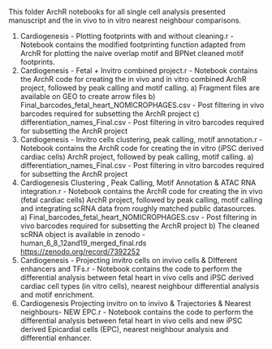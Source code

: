 This folder ArchR notebooks for all single cell analysis presented manuscript and the in vivo to in vitro nearest neighbour comparisons.

1. Cardiogenesis - Plotting footprints with and without cleaning.r - Notebook contains the modified footprinting function adapted from ArchR for plotting the naive overlap motif and BPNet cleaned motif footprints.
2. Cardiogenesis - Fetal + Invitro combined project.r - Notebook contains the ArchR code for creating the in vivo and in vitro combined ArchR project, followed by peak calling and motif calling. 
	a) Fragment files are available on GEO to create arrow files
	b) Final_barcodes_fetal_heart_NOMICROPHAGES.csv - Post filtering in vivo barcodes required for subsetting the ArchR project
	c) differentiation_names_Final.csv - Post filtering in vitro barcodes required for subsetting the ArchR project
3. Cardiogenesis - Invitro cells clustering, peak calling, motif annotation.r - Notebook contains the ArchR code for creating the in vitro (iPSC derived cardiac cells) ArchR project, followed by peak calling, motif calling.
	a) differentiation_names_Final.csv - Post filtering in vitro barcodes required for subsetting the ArchR project
4. Cardiogenesis Clustering , Peak Calling, Motif Annotation & ATAC RNA integration.r - Notebook contains the ArchR code for creating the in vivo (fetal cardiac cells) ArchR project, followed by peak calling, motif calling and integrating scRNA data from roughly matched public datasources.
	a) Final_barcodes_fetal_heart_NOMICROPHAGES.csv - Post filtering in vivo barcodes required for subsetting the ArchR project
	b) The cleaned scRNA object is available in zenodo - human_6_8_12and19_merged_final.rds https://zenodo.org/record/7392252
5. Cardiogenesis - Projecting invitro cells on invivo cells & DIfferent enhancers and TFs.r - Notebook contains the code to perform the differential analysis between fetal heart in vivo cells and iPSC derived cardiac cell types (in vitro cells), nearest neighbour differential analysis and motif enrichment.
6. Cardiogenesis Projecting invitro on to invivo & Trajectories & Nearest neighbours- NEW EPC.r - Notebook contains the code to perform the differential analysis between fetal heart in vivo cells and new iPSC derived Epicardial cells (EPC), nearest neighbour analysis and differential enhancer.
